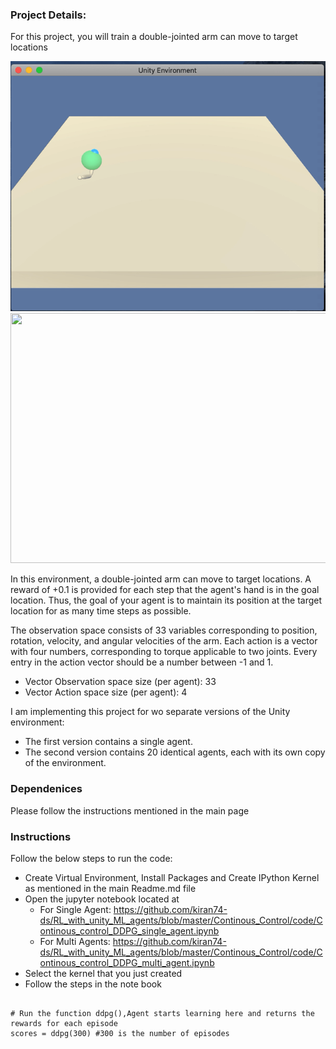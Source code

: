### Project Details:
For this project, you will train a double-jointed arm can move to target locations

<img src="https://github.com/kiran74-ds/RL_with_unity_ML_agents/blob/master/Continous_Control/images/single_agent.gif" width="600" height="400">


<img src="https://github.com/kiran74-ds/RL_with_unity_ML_agents/blob/master/Continous_Control/images/multi_agent.gif" width="600" height="400">

In this environment, a double-jointed arm can move to target locations. A reward of +0.1 is provided for each step that the agent's hand is in the goal location. Thus, the goal of your agent is to maintain its position at the target location for as many time steps as possible.

The observation space consists of 33 variables corresponding to position, rotation, velocity, and angular velocities of the arm. Each action is a vector with four numbers, corresponding to torque applicable to two joints. Every entry in the action vector should be a number between -1 and 1.
 + Vector Observation space size (per agent): 33
 + Vector Action space size (per agent): 4


I am implementing this project for wo separate versions of the Unity environment:
+ The first version contains a single agent.
+ The second version contains 20 identical agents, each with its own copy of the environment.


### Dependenices

Please follow the instructions mentioned in the main page 


### Instructions

Follow the below steps to run the code:

+ Create Virtual Environment, Install Packages and Create IPython Kernel as mentioned in the main Readme.md file
+ Open the jupyter notebook located at
  - For Single Agent: https://github.com/kiran74-ds/RL_with_unity_ML_agents/blob/master/Continous_Control/code/Continous_control_DDPG_single_agent.ipynb
  - For Multi Agents: https://github.com/kiran74-ds/RL_with_unity_ML_agents/blob/master/Continous_Control/code/Continous_control_DDPG_multi_agent.ipynb
+ Select the kernel that you just created
+ Follow the steps in the note book 

```

# Run the function ddpg(),Agent starts learning here and returns the rewards for each episode
scores = ddpg(300) #300 is the number of episodes
```
